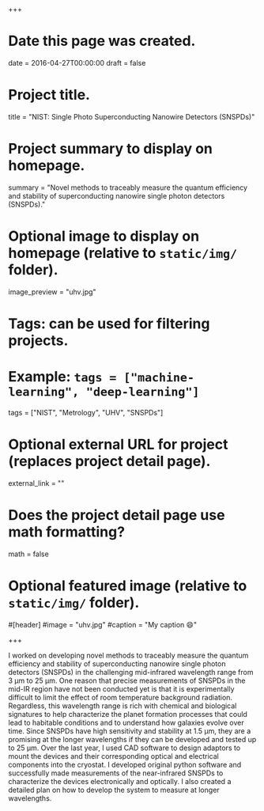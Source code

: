 +++
# Date this page was created.
date = 2016-04-27T00:00:00
draft = false

# Project title.
title = "NIST: Single Photo Superconducting Nanowire Detectors (SNSPDs)"

# Project summary to display on homepage.
summary = "Novel methods to traceably measure the quantum efficiency and stability of superconducting nanowire single photon detectors (SNSPDs)."

# Optional image to display on homepage (relative to `static/img/` folder).
image_preview = "uhv.jpg"

# Tags: can be used for filtering projects.
# Example: `tags = ["machine-learning", "deep-learning"]`
tags = ["NIST", "Metrology", "UHV", "SNSPDs"]

# Optional external URL for project (replaces project detail page).
external_link = ""

# Does the project detail page use math formatting?
math = false

# Optional featured image (relative to `static/img/` folder).
#[header]
#image = "uhv.jpg"
#caption = "My caption :smile:"

+++

I worked on developing novel methods to traceably measure the quantum efficiency and stability of superconducting nanowire single photon detectors (SNSPDs) in the challenging mid-infrared wavelength range from 3 µm to 25 µm. One reason that precise measurements of SNSPDs in the mid-IR region have not been conducted yet is that it is experimentally difficult to limit the effect of room temperature background radiation. Regardless, this wavelength range is rich with chemical and biological signatures to help characterize the planet formation processes that could lead to habitable conditions and to understand how galaxies evolve over time. Since SNSPDs have high sensitivity and stability at 1.5 µm, they are a promising at the longer wavelengths if they can be developed and tested up to 25 µm. Over the last year, I used CAD software to design adaptors to mount the devices and their corresponding optical and electrical components into the cryostat. I developed original python software and successfully made measurements of the near-infrared SNSPDs to characterize the devices electronically and optically. I also created a detailed plan on how to develop the system to measure at longer wavelengths. 



